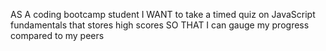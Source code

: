 AS A coding bootcamp student
I WANT to take a timed quiz on JavaScript fundamentals that stores high scores
SO THAT I can gauge my progress compared to my peers